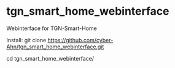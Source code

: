 # tgn_smart_home_webinterface
Webinterface for TGN-Smart-Home

Install:
git clone https://github.com/cyber-Ahn/tgn_smart_home_webinterface.git

cd tgn_smart_home_webinterface/
